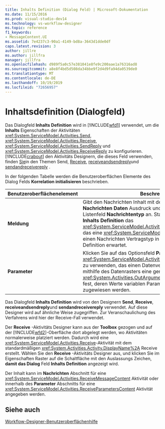 ```yaml
---
title: Inhalts Definition (Dialog Feld) | Microsoft-Dokumentation
ms.date: 11/15/2016
ms.prod: visual-studio-dev14
ms.technology: vs-workflow-designer
ms.topic: reference
f1_keywords:
- MessageContent.UI
ms.assetid: 7e4237c3-90a1-4149-bd8a-3643d1dde0df
caps.latest.revision: 3
author: jillre
ms.author: jillfra
manager: jillfra
ms.openlocfilehash: d989f5a0c57e381041e8fe9c200aae1a76316ad8
ms.sourcegitcommit: a8e8f4bd5d508da34bbe9f2d4d9fa94da0539de0
ms.translationtype: MT
ms.contentlocale: de-DE
ms.lasthandoff: 10/19/2019
ms.locfileid: "72656957"
---
```

# <a name="content-definition-dialog-box"></a>Inhaltsdefinition (Dialogfeld)
Das Dialogfeld **Inhalts Definition** wird in [!INCLUDE[wfd1](../includes/wfd1-md.md)] verwendet, um die **Inhalts** Eigenschaften der Aktivitäten <xref:System.ServiceModel.Activities.Send>, <xref:System.ServiceModel.Activities.Receive>, <xref:System.ServiceModel.Activities.SendReply> und <xref:System.ServiceModel.Activities.ReceiveReply> zu konfigurieren. [!INCLUDE[crabout](../includes/crabout-md.md)] den Aktivitäts Designern, die dieses Feld verwenden, finden [Sie](../workflow-designer/send-activity-designer.md)in den Themen Send, [Receive](../workflow-designer/receive-activity-designer.md), [receiveandsendreply](../workflow-designer/receiveandsendreply-template-designer.md)und [sendandreceivereply](../workflow-designer/sendandreceivereply-template-designer.md) .

 In der folgenden Tabelle werden die Benutzeroberflächen Elemente des Dialog Felds **Korrelation initialisieren** beschrieben.

|Benutzeroberflächenelement|Beschreibung|
|----------------|-----------------|
|**Meldung**|Gibt den Nachrichten Inhalt mit dem Textfeld für den **Nachrichten Daten** Ausdruck und den Typ im Dropdown-Listenfeld **Nachrichtentyp** an. Standardmäßig verwendet die **Inhalts Definition** das <xref:System.ServiceModel.Activities.ReceiveMessageContent>, das eine <xref:System.ServiceModel.Channels.Message> oder einen Nachrichten Vertragstyp in der Workflow Dienst Definition erwartet.|
|**Parameter**|Klicken Sie auf das Optionsfeld **Parameter** , um <xref:System.ServiceModel.Activities.ReceiveParametersContent> zu verwenden, das einen Datenvertrag erwartet. Legen Sie mithilfe des Datenrasters eine generische Auflistung von <xref:System.Activities.OutArgument>-Schlüssel-Wert-Paaren fest, deren Werte variablen Parametern im aktuellen Workflow zugewiesen werden.|

 Das Dialogfeld **Inhalts Definition** wird von den Designern **Send**, **Receive**, **receiveandsendreply**und **sendandreceivereply** verwendet. Auf diese Designer wird auf ähnliche Weise zugegriffen. Zur Veranschaulichung des Verfahrens wird hier der Receive-Fall verwendet.

 Der **Receive** -Aktivitäts Designer kann aus der **Toolbox** gezogen und auf der [!INCLUDE[wfd2](../includes/wfd2-md.md)]-Oberfläche dort abgelegt werden, wo Aktivitäten normalerweise platziert werden. Dadurch wird eine <xref:System.ServiceModel.Activities.Receive>-Aktivität mit dem standardmäßigen <xref:System.Activities.Activity.DisplayName%2A> Receive erstellt. Wählen Sie den **Receive** -Aktivitäts Designer aus, und klicken Sie im Eigenschaften Raster auf die Schaltfläche mit den Auslassungs Zeichen, **damit das Dialog** Feld **Inhalts Definition** angezeigt wird.

 Der Inhalt kann im **Nachrichten** Abschnitt für eine <xref:System.ServiceModel.Activities.ReceiveMessageContent> Aktivität oder innerhalb des **Parameter** Abschnitts für eine <xref:System.ServiceModel.Activities.ReceiveParametersContent> Aktivität angegeben werden.

## <a name="see-also"></a>Siehe auch
 [Workflow-Designer-Benutzeroberflächenhilfe](../workflow-designer/workflow-designer-ui-help.md)
